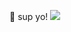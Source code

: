👀 sup yo!
![](https://github-readme-stats.vercel.app/api?username=ffreemt&hide_title=true&show_icons=true&hide=contribs,prs,commits,issues&hide_rank=true&theme=moltack&line_height=15&custom_title=sup%20yo)
